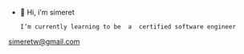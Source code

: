 - 👋 Hi, i'm simeret
  
      I’m currently learning to be  a  certified software engineer
  
simeretw@gmail.com
<!---
simeretwondimu/simeretwondimu is a ✨ special ✨ repository because its `README.md` (this file) appears on your GitHub profile.
You can click the Preview link to take a look at your changes.
--->

